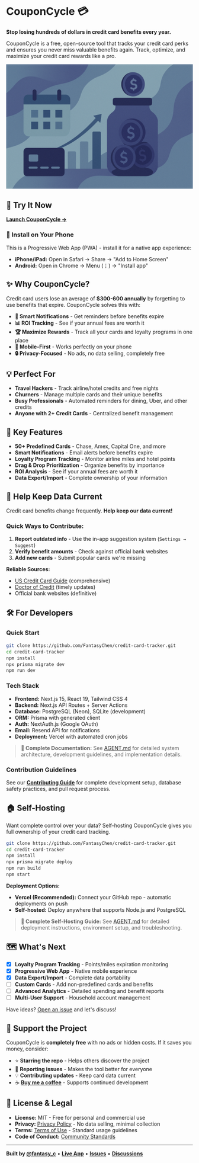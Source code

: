 # CouponCycle 💳

**Stop losing hundreds of dollars in credit card benefits every year.**

CouponCycle is a free, open-source tool that tracks your credit card perks and ensures you never miss valuable benefits again. Track, optimize, and maximize your credit card rewards like a pro.

[![CouponCycle Hero](public/hero-image.jpg)](https://www.coupon-cycle.site/)

## 🚀 Try It Now

**[Launch CouponCycle →](https://www.coupon-cycle.site/)**

### 📱 Install on Your Phone
This is a Progressive Web App (PWA) - install it for a native app experience:
- **iPhone/iPad:** Open in Safari → Share → "Add to Home Screen"
- **Android:** Open in Chrome → Menu (⋮) → "Install app"

## ✨ Why CouponCycle?

Credit card users lose an average of **$300-600 annually** by forgetting to use benefits that expire. CouponCycle solves this with:

- **🔔 Smart Notifications** - Get reminders before benefits expire
- **📊 ROI Tracking** - See if your annual fees are worth it
- **🏆 Maximize Rewards** - Track all your cards and loyalty programs in one place
- **📱 Mobile-First** - Works perfectly on your phone
- **🔒 Privacy-Focused** - No ads, no data selling, completely free

## 💡 Perfect For

- **Travel Hackers** - Track airline/hotel credits and free nights
- **Churners** - Manage multiple cards and their unique benefits
- **Busy Professionals** - Automated reminders for dining, Uber, and other credits
- **Anyone with 2+ Credit Cards** - Centralized benefit management

## 🎯 Key Features

- **50+ Predefined Cards** - Chase, Amex, Capital One, and more
- **Smart Notifications** - Email alerts before benefits expire
- **Loyalty Program Tracking** - Monitor airline miles and hotel points
- **Drag & Drop Prioritization** - Organize benefits by importance
- **ROI Analysis** - See if your annual fees are worth it
- **Data Export/Import** - Complete ownership of your information

## 🤝 Help Keep Data Current

Credit card benefits change frequently. **Help keep our data current!**

### Quick Ways to Contribute:
1. **Report outdated info** - Use the in-app suggestion system (`Settings → Suggest`)
2. **Verify benefit amounts** - Check against official bank websites
3. **Add new cards** - Submit popular cards we're missing

**Reliable Sources:**
- [US Credit Card Guide](https://www.uscreditcardguide.com/) (comprehensive)
- [Doctor of Credit](https://www.doctorofcredit.com/) (timely updates)
- Official bank websites (definitive)

## 🛠️ For Developers

### Quick Start
```bash
git clone https://github.com/FantasyChen/credit-card-tracker.git
cd credit-card-tracker
npm install
npx prisma migrate dev
npm run dev
```

### Tech Stack
- **Frontend:** Next.js 15, React 19, Tailwind CSS 4
- **Backend:** Next.js API Routes + Server Actions  
- **Database:** PostgreSQL (Neon), SQLite (development)
- **ORM:** Prisma with generated client
- **Auth:** NextAuth.js (Google OAuth)
- **Email:** Resend API for notifications
- **Deployment:** Vercel with automated cron jobs

> **📄 Complete Documentation:** See [AGENT.md](AGENT.md) for detailed system architecture, development guidelines, and implementation details.

### Contribution Guidelines
See our **[Contributing Guide](CONTRIBUTING.md)** for complete development setup, database safety practices, and pull request process.

## 🏠 Self-Hosting

Want complete control over your data? Self-hosting CouponCycle gives you full ownership of your credit card tracking.

```bash
git clone https://github.com/FantasyChen/credit-card-tracker.git
cd credit-card-tracker
npm install
npx prisma migrate deploy
npm run build
npm start
```

**Deployment Options:**
- **Vercel (Recommended):** Connect your GitHub repo - automatic deployments on push
- **Self-hosted:** Deploy anywhere that supports Node.js and PostgreSQL

> **📄 Complete Self-Hosting Guide:** See [AGENT.md](AGENT.md) for detailed deployment instructions, environment setup, and troubleshooting.

## 🗺️ What's Next

- [x] **Loyalty Program Tracking** - Points/miles expiration monitoring
- [x] **Progressive Web App** - Native mobile experience
- [x] **Data Export/Import** - Complete data portability
- [ ] **Custom Cards** - Add non-predefined cards and benefits
- [ ] **Advanced Analytics** - Detailed spending and benefit reports
- [ ] **Multi-User Support** - Household account management

Have ideas? [Open an issue](https://github.com/FantasyChen/credit-card-tracker/issues) and let's discuss!

## 💖 Support the Project

CouponCycle is **completely free** with no ads or hidden costs. If it saves you money, consider:

- ⭐ **Starring the repo** - Helps others discover the project
- 🐛 **Reporting issues** - Makes the tool better for everyone  
- 💡 **Contributing updates** - Keep card data current
- ☕ **[Buy me a coffee](https://coff.ee/fantasy_c)** - Supports continued development

## 📄 License & Legal

- **License:** MIT - Free for personal and commercial use
- **Privacy:** [Privacy Policy](PRIVACY.md) - No data selling, minimal collection
- **Terms:** [Terms of Use](TERMS.md) - Standard usage guidelines
- **Code of Conduct:** [Community Standards](CODE_OF_CONDUCT.md)

---

**Built by [@fantasy_c](https://github.com/FantasyChen)** • **[Live App](https://www.coupon-cycle.site/)** • **[Issues](https://github.com/FantasyChen/credit-card-tracker/issues)** • **[Discussions](https://github.com/FantasyChen/credit-card-tracker/discussions)**